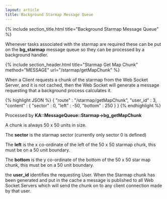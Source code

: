 ```yaml
---
layout: article
title: Background Starmap Message Queue
---
```


{% include section_title.html title="Background Starmap Message Queue" %}

Whenever tasks associated with the starmap are required these can be put on the **bg_starmap**
message queue so they can be processed by a background handler.

{% include section_header.html title="Starmap Get Map Chunk" method="MESSAGE" url="/starmap/getMapChunk" %}

When a Client requests a chunk of the starmap from the Web Socket Server, and it is not cached, then
the Web Socket will generate a message requesting that a background process calculates it.

{% highlight JSON %}
{
  "route"           : "/starmap/getMapChunk",
  "user_id"         : 3,
  "content"         : {
    "sector"          : 0,
    "left"            : -50,
    "bottom"          : 250
  }
}
{% endhighlight %}

Processed by **KA::MessageQueue::Starmap->bg_getMapChunk**

A chunk is always 50 x 50 units in size.

The **sector** is the starmap sector (currently only sector 0 is defined)

The **left** is the x co-ordinate of the left of the 50 x 50 starmap churk, this must be on a 50 unit boundary.

The **bottom** is the y co-ordinate of the bottom of the 50 x 50 star map chunk, this must be on a 50 unit boundary.

the **user_id** identifies the requesting User. When the Starmap chunk has been generated and put in
the cache a message is published to all Web Socket Servers which will send the chunk on to any client
connection made by that user.



